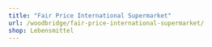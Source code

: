 ```yaml
---
title: "Fair Price International Supermarket"
url: /woodbridge/fair-price-international-supermarket/
shop: Lebensmittel
---
```

